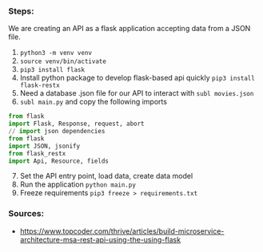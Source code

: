 ### Steps:

We are creating an API as a flask application accepting data from a JSON file. 

1. ```python3 -m venv venv```
2. ```source venv/bin/activate```
3. ```pip3 install flask```
4. Install python package to develop flask-based api quickly ```pip3 install flask-restx```
5. Need a database .json file for our API to interact with ```subl movies.json```
6. ```subl main.py``` and copy the following imports
```python
from flask
import Flask, Response, request, abort
// import json dependencies
from flask
import JSON, jsonify
from flask_restx
import Api, Resource, fields
```
7. Set the API entry point, load data, create data model 
8. Run the application ```python main.py```
9. Freeze requirements ```pip3 freeze > requirements.txt```



### Sources:
- https://www.topcoder.com/thrive/articles/build-microservice-architecture-msa-rest-api-using-the-using-flask 
